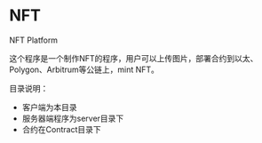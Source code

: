 # NFT
 NFT Platform

 这个程序是一个制作NFT的程序，用户可以上传图片，部署合约到以太、Polygon、Arbitrum等公链上，mint NFT。

 目录说明：
  - 客户端为本目录
  - 服务器端程序为server目录下
  - 合约在Contract目录下

  
